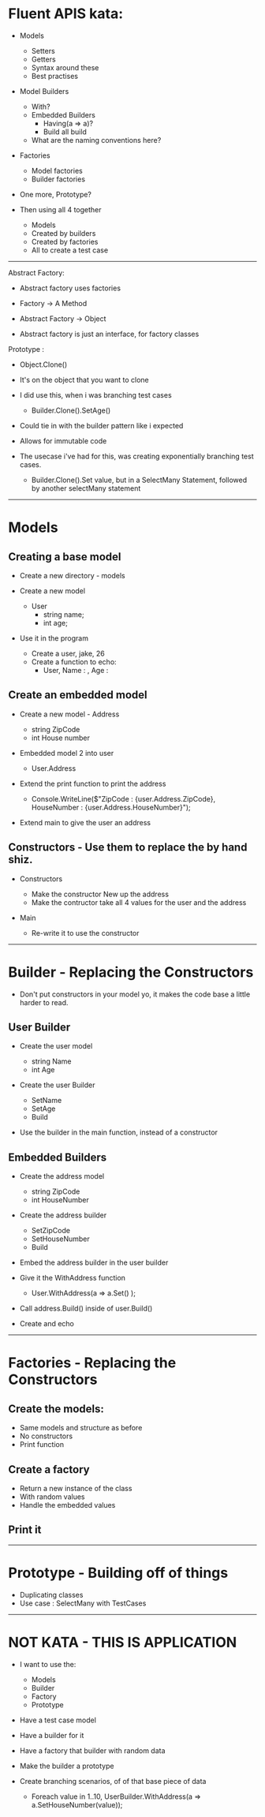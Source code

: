 # Fluent APIS kata:
* Models
    * Setters
    * Getters
    * Syntax around these
    * Best practises

* Model Builders
    * With?
    * Embedded Builders
        * Having(a => a)?
        * Build all build
    * What are the naming conventions here?

* Factories
    * Model factories
    * Builder factories

* One more, Prototype?

* Then using all 4 together
    * Models
    * Created by builders
    * Created by factories
    * All to create a test case

----------------------------------------------------------

Abstract Factory:
* Abstract factory uses factories

* Factory -> A Method
* Abstract Factory -> Object

* Abstract factory is just an interface, for factory classes

Prototype :
* Object.Clone()
* It's on the object that you want to clone
* I did use this, when i was branching test cases
    * Builder.Clone().SetAge()
* Could tie in with the builder pattern like i expected
* Allows for immutable code

* The usecase i've had for this, was creating exponentially branching test cases.
    * Builder.Clone().Set value, but in a SelectMany Statement, followed by another selectMany statement


----------------------------------------------------------

# Models
## Creating a base model
* Create a new directory - models
* Create a new model 
    * User
        * string name;
        * int age;

* Use it in the program
    * Create a user, jake, 26
    * Create a function to echo:
        * User, Name : <name>, Age : <Age>

## Create an embedded model
* Create a new model - Address
    * string ZipCode
    * int House number

* Embedded model 2 into user
    * User.Address

* Extend the print function to print the address
    * Console.WriteLine($"ZipCode : {user.Address.ZipCode}, HouseNumber : {user.Address.HouseNumber}");

* Extend main to give the user an address

## Constructors - Use them to replace the by hand shiz.
* Constructors
    * Make the constructor New up the address
    * Make the contructor take all 4 values for the user and the address

* Main
    * Re-write it to use the constructor

----------------------------------------------------------

# Builder - Replacing the Constructors
* Don't put constructors in your model yo, it makes the code base a little harder to read.

## User Builder
* Create the user model
    * string Name
    * int Age

* Create the user Builder
    * SetName
    * SetAge
    * Build

* Use the builder in the main function, instead of a constructor

## Embedded Builders
* Create the address model
    * string ZipCode
    * int HouseNumber

* Create the address builder
    * SetZipCode
    * SetHouseNumber
    * Build

* Embed the address builder in the user builder

* Give it the WithAddress function
    * User.WithAddress(a => a.Set() );

* Call address.Build() inside of user.Build()

* Create and echo

----------------------------------------------------------

# Factories - Replacing the Constructors

## Create the models:
* Same models and structure as before
* No constructors
* Print function

## Create a factory
* Return a new instance of the class
* With random values
* Handle the embedded values

## Print it

----------------------------------------------------------

# Prototype - Building off of things
* Duplicating classes
* Use case : SelectMany with TestCases

----------------------------------------------------------

# NOT KATA - THIS IS APPLICATION
* I want to use the:
    * Models
    * Builder
    * Factory
    * Prototype

* Have a test case model
* Have a builder for it
* Have a factory that builder with random data
* Make the builder a prototype
* Create branching scenarios, of of that base piece of data
    * Foreach value in 1..10, UserBuilder.WithAddress(a => a.SetHouseNumber(value));


